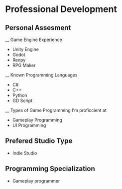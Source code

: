 # Professional Development

## Personal Assesment
__ Game Engine Experience
* Unity Engine
* Godot
* Renpy
* RPG Maker

__ Known Programming Languages
* C#
* C++
* Python
* GD Script

__ Types of Game Programming I'm proficcient at
* Gameplay Programming
* UI Programming

## Prefered Studio Type
* Indie Studio

## Programming Specialization
* Gameplay programmer
